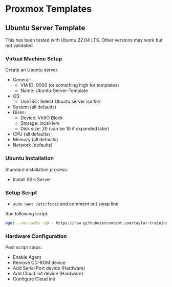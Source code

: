 # Proxmox Templates

## Ubuntu Server Template

This has been tested with Ubuntu 22.04 LTS. Other versions may work but not validated.

### Virtual Machine Setup

Create an Ubuntu server.

 * General:
    * VM ID: 9000 (or something high for templates)
    * Name: Ubuntu-Server-Template
 * OS:
    * Use ISO: Select Ubuntu server iso file
 * System (all defaults)
 * Disks:
    * Device: VirtIO Block
    * Storage: local-lvm
    * Disk size: 20 (can be 10 if expanded later)
 * CPU (all defaults)
 * Memory (all defaults)
 * Network (defaults)


### Ubuntu Installation

Standard installation process:

 * Install SSH Server       

### Setup Script

 * `sudo nano /etc/fstab` and comment out swap line

 Run following script:

```bash
wget --no-cache -qO - https://raw.githubusercontent.com/taylor-training/proxmox/main/template/ubuntu-server-setup.sh | sudo bash
``` 

### Hardware Configuration

Post script steps:

 - Enable Agent
 - Remove CD-ROM device
 - Add Serial Port device (Hardware)
 - Add Cloud init device (Hardware)
 - Configure Cloud init